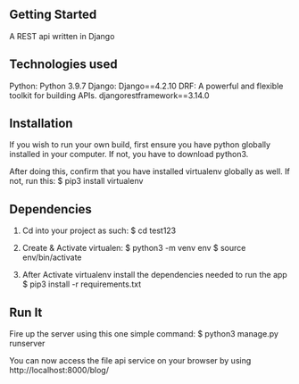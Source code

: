 ## Getting Started

A REST api written in Django

## Technologies used
Python: Python 3.9.7
Django: Django==4.2.10
DRF: A powerful and flexible toolkit for building APIs. djangorestframework==3.14.0

## Installation
If you wish to run your own build, first ensure you have python globally installed in your computer. If not, you have to download python3.

After doing this, confirm that you have installed virtualenv globally as well. If not, run this:
    $ pip3 install virtualenv


## Dependencies
1. Cd into your project as such:
    $ cd test123

2. Create & Activate virtualen:
    $ python3 -m venv env
    $ source env/bin/activate

3. After Activate virtualenv install the dependencies needed to run the app
    $ pip3 install -r requirements.txt


## Run It

Fire up the server using this one simple command:
    $ python3 manage.py runserver

You can now access the file api service on your browser by using
    http://localhost:8000/blog/
